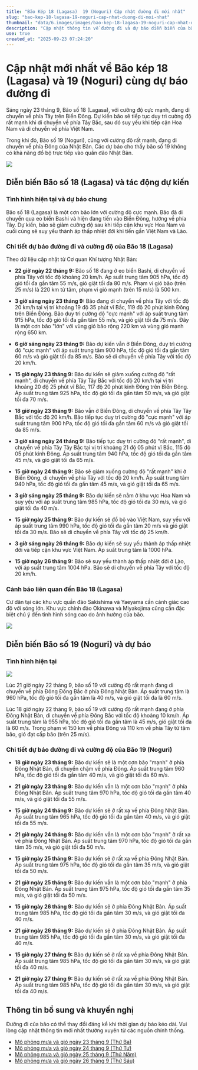 ```yaml
---
title: "Bão Kép 18 (Lagasa)  19 (Noguri) Cập nhật đường đi mới nhất"
slug: "bao-kep-18-lagasa-19-noguri-cap-nhat-duong-di-moi-nhat"
thumbnail: "data/6.images/images/bao-kep-18-lagasa-19-noguri-cap-nhat-duong-di-moi-nhat.webp"
description: "Cập nhật thông tin về đường đi và dự báo diễn biến của bão số 18 (Lagasa) và bão số 19 (Noguri), bao gồm chi tiết về sức gió và áp suất, đặc biệt là ảnh hưởng của bão số 18 đến Việt Nam."
use: true
created_at: "2025-09-23 07:24:20"
---
```


# Cập nhật mới nhất về Bão kép 18 (Lagasa) và 19 (Noguri) cùng dự báo đường đi

Sáng ngày 23 tháng 9, Bão số 18 (Lagasa), với cường độ cực mạnh, đang di chuyển về phía Tây trên Biển Đông. Dự kiến bão sẽ tiếp tục duy trì cường độ rất mạnh khi di chuyển về phía Tây Bắc, sau đó suy yếu khi tiếp cận Hoa Nam và di chuyển về phía Việt Nam.

Trong khi đó, Bão số 19 (Noguri), cũng với cường độ rất mạnh, đang di chuyển về phía Đông của Nhật Bản. Các dự báo cho thấy bão số 19 không có khả năng đổ bộ trực tiếp vào quần đảo Nhật Bản.

![](/images/20250923-22184685-tuliptv-000-3-view.webp)

## Diễn biến Bão số 18 (Lagasa) và tác động dự kiến

### Tình hình hiện tại và dự báo chung

Bão số 18 (Lagasa) là một cơn bão lớn với cường độ cực mạnh. Bão đã di chuyển qua eo biển Bashi và hiện đang tiến vào Biển Đông, hướng về phía Tây. Dự kiến, bão sẽ giảm cường độ sau khi tiếp cận khu vực Hoa Nam và cuối cùng sẽ suy yếu thành áp thấp nhiệt đới khi tiến gần Việt Nam và Lào.

### Chi tiết dự báo đường đi và cường độ của Bão 18 (Lagasa)

Theo dữ liệu cập nhật từ Cơ quan Khí tượng Nhật Bản:

*   **22 giờ ngày 22 tháng 9:** Bão số 18 đang ở eo biển Bashi, di chuyển về phía Tây với tốc độ khoảng 20 km/h. Áp suất trung tâm 905 hPa, tốc độ gió tối đa gần tâm 55 m/s, gió giật tối đa 80 m/s. Phạm vi gió bão (trên 25 m/s) là 220 km từ tâm, phạm vi gió mạnh (trên 15 m/s) là 500 km.

*   **3 giờ sáng ngày 23 tháng 9:** Bão đang di chuyển về phía Tây với tốc độ 20 km/h tại vị trí khoảng 19 độ 35 phút vĩ Bắc, 119 độ 20 phút kinh Đông trên Biển Đông. Bão duy trì cường độ "cực mạnh" với áp suất trung tâm 915 hPa, tốc độ gió tối đa gần tâm 55 m/s, và gió giật tối đa 75 m/s. Đây là một cơn bão "lớn" với vùng gió bão rộng 220 km và vùng gió mạnh rộng 650 km.

*   **6 giờ sáng ngày 23 tháng 9:** Bão dự kiến vẫn ở Biển Đông, duy trì cường độ "cực mạnh" với áp suất trung tâm 900 hPa, tốc độ gió tối đa gần tâm 60 m/s và gió giật tối đa 85 m/s. Bão sẽ di chuyển về phía Tây với tốc độ 20 km/h.

*   **15 giờ ngày 23 tháng 9:** Bão dự kiến sẽ giảm xuống cường độ "rất mạnh", di chuyển về phía Tây Tây Bắc với tốc độ 20 km/h tại vị trí khoảng 20 độ 25 phút vĩ Bắc, 117 độ 20 phút kinh Đông trên Biển Đông. Áp suất trung tâm 925 hPa, tốc độ gió tối đa gần tâm 50 m/s, và gió giật tối đa 70 m/s.

*   **18 giờ ngày 23 tháng 9:** Bão vẫn ở Biển Đông, di chuyển về phía Tây Tây Bắc với tốc độ 20 km/h. Bão tiếp tục duy trì cường độ "cực mạnh" với áp suất trung tâm 900 hPa, tốc độ gió tối đa gần tâm 60 m/s và gió giật tối đa 85 m/s.

*   **3 giờ sáng ngày 24 tháng 9:** Bão tiếp tục duy trì cường độ "rất mạnh", di chuyển về phía Tây Tây Bắc tại vị trí khoảng 21 độ 05 phút vĩ Bắc, 115 độ 05 phút kinh Đông. Áp suất trung tâm 940 hPa, tốc độ gió tối đa gần tâm 45 m/s, và gió giật tối đa 65 m/s.

*   **15 giờ ngày 24 tháng 9:** Bão sẽ giảm xuống cường độ "rất mạnh" khi ở Biển Đông, di chuyển về phía Tây với tốc độ 20 km/h. Áp suất trung tâm 940 hPa, tốc độ gió tối đa gần tâm 45 m/s, và gió giật tối đa 65 m/s.

*   **3 giờ sáng ngày 25 tháng 9:** Bão dự kiến sẽ nằm ở khu vực Hoa Nam và suy yếu với áp suất trung tâm 985 hPa, tốc độ gió tối đa 30 m/s, và gió giật tối đa 40 m/s.

*   **15 giờ ngày 25 tháng 9:** Bão dự kiến sẽ đổ bộ vào Việt Nam, suy yếu với áp suất trung tâm 990 hPa, tốc độ gió tối đa gần tâm 20 m/s và gió giật tối đa 30 m/s. Bão sẽ di chuyển về phía Tây với tốc độ 25 km/h.

*   **3 giờ sáng ngày 26 tháng 9:** Bão dự kiến sẽ suy yếu thành áp thấp nhiệt đới và tiếp cận khu vực Việt Nam. Áp suất trung tâm là 1000 hPa.

*   **15 giờ ngày 26 tháng 9:** Bão sẽ suy yếu thành áp thấp nhiệt đới ở Lào, với áp suất trung tâm 1004 hPa. Bão sẽ di chuyển về phía Tây với tốc độ 20 km/h.

### Cảnh báo liên quan đến Bão 18 (Lagasa)

Cư dân tại các khu vực quần đảo Sakishima và Yaeyama cần cảnh giác cao độ với sóng lớn. Khu vực chính đảo Okinawa và Miyakojima cũng cần đặc biệt chú ý đến tình hình sóng cao do ảnh hưởng của bão.

![](/images/20250922-22184525-tuliptv-000-5-view.webp)

## Diễn biến Bão số 19 (Noguri) và dự báo

### Tình hình hiện tại

![](/images/20250922-22184569-rsk-000-1-view.webp)

Lúc 21 giờ ngày 22 tháng 9, bão số 19 với cường độ rất mạnh đang di chuyển về phía Đông Đông Bắc ở phía Đông Nhật Bản. Áp suất trung tâm là 960 hPa, tốc độ gió tối đa gần tâm là 40 m/s, và gió giật tối đa là 60 m/s.

Lúc 18 giờ ngày 22 tháng 9, bão số 19 với cường độ rất mạnh đang ở phía Đông Nhật Bản, di chuyển về phía Đông Bắc với tốc độ khoảng 10 km/h. Áp suất trung tâm là 955 hPa, tốc độ gió tối đa gần tâm là 45 m/s, gió giật tối đa là 60 m/s. Trong phạm vi 150 km về phía Đông và 110 km về phía Tây từ tâm bão, gió đạt cấp bão (trên 25 m/s).

### Chi tiết dự báo đường đi và cường độ của Bão 19 (Noguri)

*   **18 giờ ngày 23 tháng 9:** Bão dự kiến sẽ là một cơn bão "mạnh" ở phía Đông Nhật Bản, di chuyển chậm về phía Đông. Áp suất trung tâm 960 hPa, tốc độ gió tối đa gần tâm 40 m/s, và gió giật tối đa 60 m/s.

*   **21 giờ ngày 23 tháng 9:** Bão dự kiến vẫn là một cơn bão "mạnh" ở phía Đông Nhật Bản. Áp suất trung tâm 970 hPa, tốc độ gió tối đa gần tâm 40 m/s, và gió giật tối đa 55 m/s.

*   **15 giờ ngày 24 tháng 9:** Bão dự kiến sẽ ở rất xa về phía Đông Nhật Bản. Áp suất trung tâm 965 hPa, tốc độ gió tối đa gần tâm 40 m/s, và gió giật tối đa 55 m/s.

*   **21 giờ ngày 24 tháng 9:** Bão dự kiến vẫn là một cơn bão "mạnh" ở rất xa về phía Đông Nhật Bản. Áp suất trung tâm 970 hPa, tốc độ gió tối đa gần tâm 35 m/s, và gió giật tối đa 50 m/s.

*   **15 giờ ngày 25 tháng 9:** Bão dự kiến sẽ ở rất xa về phía Đông Nhật Bản. Áp suất trung tâm 975 hPa, tốc độ gió tối đa gần tâm 35 m/s, và gió giật tối đa 50 m/s.

*   **21 giờ ngày 25 tháng 9:** Bão dự kiến vẫn là một cơn bão "mạnh" ở phía Đông Nhật Bản. Áp suất trung tâm 975 hPa, tốc độ gió tối đa gần tâm 35 m/s, và gió giật tối đa 50 m/s.

*   **15 giờ ngày 26 tháng 9:** Bão dự kiến sẽ ở phía Đông Nhật Bản. Áp suất trung tâm 985 hPa, tốc độ gió tối đa gần tâm 30 m/s, và gió giật tối đa 40 m/s.

*   **21 giờ ngày 26 tháng 9:** Bão dự kiến sẽ ở phía Đông Nhật Bản. Áp suất trung tâm 985 hPa, tốc độ gió tối đa gần tâm 30 m/s, và gió giật tối đa 40 m/s.

*   **15 giờ ngày 27 tháng 9:** Bão dự kiến sẽ ở rất xa về phía Đông Nhật Bản. Áp suất trung tâm 985 hPa, tốc độ gió tối đa gần tâm 30 m/s, và gió giật tối đa 40 m/s.

*   **21 giờ ngày 27 tháng 9:** Bão dự kiến sẽ ở rất xa về phía Đông Nhật Bản. Áp suất trung tâm 985 hPa, tốc độ gió tối đa gần tâm 30 m/s, và gió giật tối đa 40 m/s.

## Thông tin bổ sung và khuyến nghị

Đường đi của bão có thể thay đổi đáng kể khi thời gian dự báo kéo dài. Vui lòng cập nhật thông tin mới nhất thường xuyên từ các nguồn chính thống.

*   [Mô phỏng mưa và gió ngày 23 tháng 9 (Thứ Ba)]()
*   [Mô phỏng mưa và gió ngày 24 tháng 9 (Thứ Tư)]()
*   [Mô phỏng mưa và gió ngày 25 tháng 9 (Thứ Năm)]()
*   [Mô phỏng mưa và gió ngày 26 tháng 9 (Thứ Sáu)]()